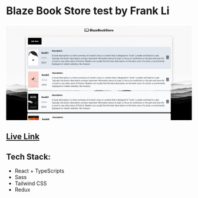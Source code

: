 # Blaze Book Store test by Frank Li

![Website Image](websitepic.png)

## [Live Link](https://blazebookstorefr.netlify.app/)

## Tech Stack: 

- React + TypeScripts
- Sass
- Tailwind CSS
- Redux
